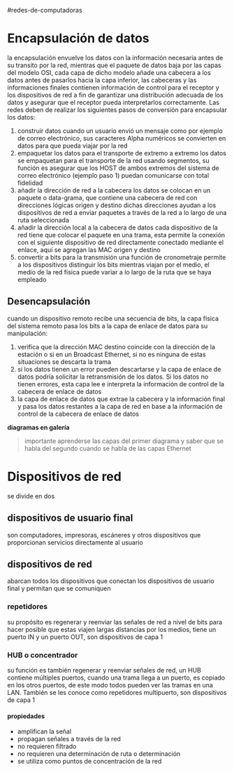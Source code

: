 #redes-de-computadoras
# Encapsulación de datos
la encapsulación envuelve los datos con la información necesaria antes de su transito por la red, mientras que el paquete de datos baja por las capas del modelo OSI, cada capa de dicho modelo añade una cabecera a los datos antes de pasarlos hacia la capa inferior, las cabeceras y las informaciones finales contienen información de control para el receptor y los dispositivos de red a fin de garantizar una distribución adecuada de los datos y asegurar que el receptor pueda interpretarlos correctamente. Las redes deben de realizar los siguientes pasos de conversión para encapsular los datos:
1. construir datos
		cuando un usuario envió un mensaje como por ejemplo de correo electrónico, sus caracteres Alpha numéricos se convierten en datos para que pueda viajar por la red
2. empaquetar los datos para el transporte de extremo a extremo
		los datos se empaquetan para el transporte de la red usando segmentos, su función es asegurar que los HOST de ambos extremos del sistema de correo electrónico  (ejemplo paso 1) puedan comunicarse con total fidelidad
3. añadir la dirección de red a la cabecera
		los datos se colocan en un paquete o data-grama, que contiene una cabecera de red con direcciones lógicas origen y destino dichas direcciones ayudan a los dispositivos de red  a enviar paquetes a través de la red a lo largo de una ruta seleccionada
4. añadir la dirección local a la cabecera de datos
		cada dispositivo de la red tiene que colocar el paquete en una trama, esta permite la conexión con el siguiente dispositivo de red directamente conectado mediante el enlace, aquí se agregan las MAC origen y destino
5. convertir a bits para la transmisión
		una función de cronometraje permite a los dispositivos distinguir los bits mientras viajan por el medio, el medio de la red física puede variar a lo largo de la ruta que se haya empleado

## Desencapsulación
cuando un dispositivo remoto recibe una secuencia de bits, la capa física del sistema remoto pasa los bits a la capa de enlace de datos para su manipulación:
1. verifica que la dirección MAC destino coincide con la dirección de la estación o si en un Broadcast Ethernet, si no es ninguna de estas situaciones se descarta la trama
2. si los datos tienen un error pueden descartarse y la capa de enlace de datos podría solicitar la retransmisión de los datos. Si los datos no tienen errores, esta capa lee e interpreta la información de control de la cabecera de enlace de datos
3. la capa de enlace de datos que extrae la cabecera y la información final y pasa los datos restantes a la capa de red en base a la información de control de la cabecera de enlace de datos

**diagramas en galería**
>importante aprenderse las capas del primer diagrama y saber que se habla del segundo cuando se habla de las capas Ethernet

# Dispositivos de red
se divide en dos
## dispositivos de usuario final
son computadores, impresoras, escáneres y otros dispositivos que proporcionan servicios directamente al usuario
## dispositivos de red
abarcan todos los dispositivos que conectan los dispositivos de usuario final y permitan que se comuniquen 
### repetidores
su propósito es regenerar y reenviar las señales de red a nivel de bits para hacer posible que estas viajen largas distancias por los medios, tiene un puerto IN y un puerto OUT, son dispositivos de capa 1
### HUB o concentrador
su función es también regenerar y reenviar señales de red, un HUB contiene múltiples puertos, cuando una trama llega a un puerto, es copiado en los otros puertos, de este modo todos pueden ver las tramas en una LAN. También se les conoce como repetidores multipuerto, son dispositivos de capa 1
#### propiedades
- amplifican la señal
- propagan señales a través de la red
- no requieren filtrado
- no requieren una determinación de ruta o determinación
- se utiliza como puntos de concentración de la red
